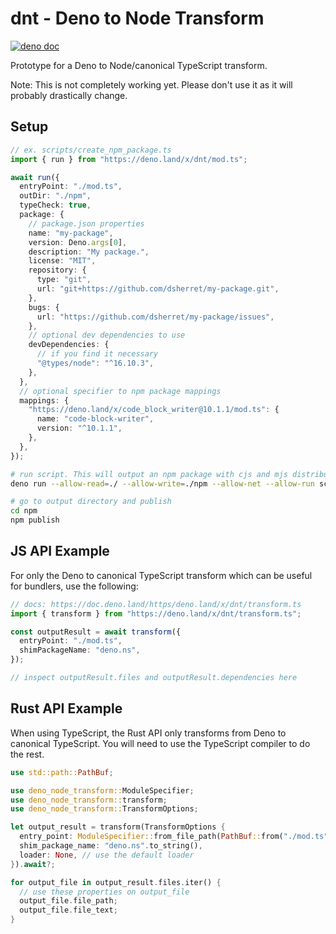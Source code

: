 # dnt - Deno to Node Transform

[![deno doc](https://doc.deno.land/badge.svg)](https://doc.deno.land/https/deno.land/x/dnt/mod.ts)

Prototype for a Deno to Node/canonical TypeScript transform.

Note: This is not completely working yet. Please don't use it as it will
probably drastically change.

## Setup

```ts
// ex. scripts/create_npm_package.ts
import { run } from "https://deno.land/x/dnt/mod.ts";

await run({
  entryPoint: "./mod.ts",
  outDir: "./npm",
  typeCheck: true,
  package: {
    // package.json properties
    name: "my-package",
    version: Deno.args[0],
    description: "My package.",
    license: "MIT",
    repository: {
      type: "git",
      url: "git+https://github.com/dsherret/my-package.git",
    },
    bugs: {
      url: "https://github.com/dsherret/my-package/issues",
    },
    // optional dev dependencies to use
    devDependencies: {
      // if you find it necessary
      "@types/node": "^16.10.3",
    },
  },
  // optional specifier to npm package mappings
  mappings: {
    "https://deno.land/x/code_block_writer@10.1.1/mod.ts": {
      name: "code-block-writer",
      version: "^10.1.1",
    },
  },
});
```

```bash
# run script. This will output an npm package with cjs and mjs distributions bundling remote dependencies
deno run --allow-read=./ --allow-write=./npm --allow-net --allow-run scripts/create_npm_package.ts 0.1.0

# go to output directory and publish
cd npm
npm publish
```

## JS API Example

For only the Deno to canonical TypeScript transform which can be useful for
bundlers, use the following:

```ts
// docs: https://doc.deno.land/https/deno.land/x/dnt/transform.ts
import { transform } from "https://deno.land/x/dnt/transform.ts";

const outputResult = await transform({
  entryPoint: "./mod.ts",
  shimPackageName: "deno.ns",
});

// inspect outputResult.files and outputResult.dependencies here
```

## Rust API Example

When using TypeScript, the Rust API only transforms from Deno to canonical
TypeScript. You will need to use the TypeScript compiler to do the rest.

```rust
use std::path::PathBuf;

use deno_node_transform::ModuleSpecifier;
use deno_node_transform::transform;
use deno_node_transform::TransformOptions;

let output_result = transform(TransformOptions {
  entry_point: ModuleSpecifier::from_file_path(PathBuf::from("./mod.ts")).unwrap(),
  shim_package_name: "deno.ns".to_string(),
  loader: None, // use the default loader
}).await?;

for output_file in output_result.files.iter() {
  // use these properties on output_file
  output_file.file_path;
  output_file.file_text;
}
```
